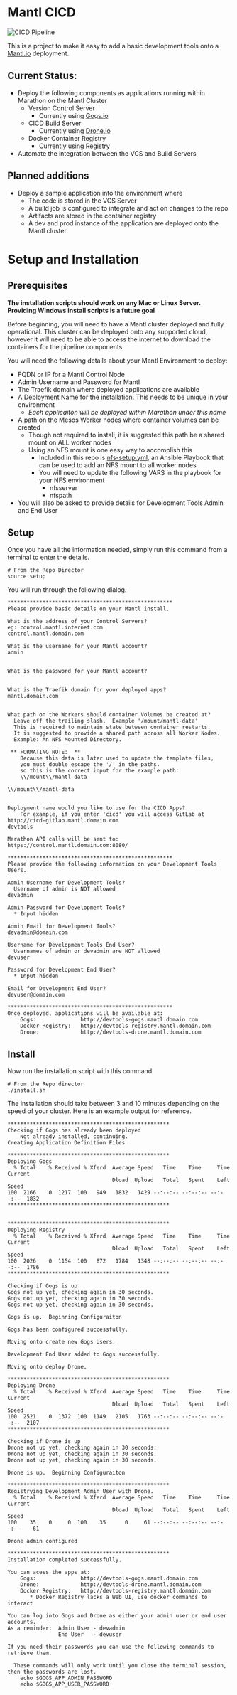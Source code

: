 # Mantl CICD

![CICD Pipeline](images/mantl_cicd_stack_v1.png)

This is a project to make it easy to add a basic development tools onto a [Mantl.io](https://github.com/CiscoCloud/mantl) deployment.

## Current Status:

* Deploy the following components as applications running within Marathon on the Mantl Cluster
    * Version Control Server
      * Currently using [Gogs.io](http://gogs.io)
    * CICD Build Server
      * Currently using [Drone.io](http://drone.io)
    * Docker Container Registry
      * Currently using [Registry](https://hub.docker.com/_/registry/)
* Automate the integration between the VCS and Build Servers

## Planned additions

* Deploy a sample application into the environment where
  * The code is stored in the VCS Server
  * A build job is configured to integrate and act on changes to the repo
  * Artifacts are stored in the container registry
  * A dev and prod instance of the application are deployed onto the Mantl cluster

# Setup and Installation

## Prerequisites

**The installation scripts should work on any Mac or Linux Server.  Providing Windows install scripts is a future goal**

Before beginning, you will need to have a Mantl cluster deployed and fully operational.  This cluster can be deployed onto any supported cloud, however it will need to be able to access the internet to download the containers for the pipeline components.

You will need the following details about your Mantl Environment to deploy:

* FQDN or IP for a Mantl Control Node
* Admin Username and Password for Mantl
* The Traefik domain where deployed applications are available
* A Deployment Name for the installation.  This needs to be unique in your environment
  * _Each applicaiton will be deployed within Marathon under this name_
* A path on the Mesos Worker nodes where container volumes can be created
  * Though not required to install, it is suggested this path be a shared mount on ALL worker nodes
  * Using an NFS mount is one easy way to accomplish this
    * Included in this repo is [nfs-setup.yml](nfs-setup.yml), an Ansible Playbook that can be used to add an NFS mount to all worker nodes
    * You will need to update the following VARS in the playbook for your NFS environment
      * nfsserver
      * nfspath
* You will also be asked to provide details for Development Tools Admin and End User

## Setup

Once you have all the information needed, simply run this command from a terminal to enter the details.

```
# From the Repo Director
source setup

```

You will run through the following dialog.

```
****************************************************
Please provide basic details on your Mantl install.

What is the address of your Control Servers?
eg: control.mantl.internet.com
control.mantl.domain.com

What is the username for your Mantl account?
admin


What is the password for your Mantl account?


What is the Traefik domain for your deployed apps?
mantl.domain.com


What path on the Workers should container Volumes be created at?
  Leave off the trailing slash.  Example '/mount/mantl-data'
  This is required to maintain state between container restarts.
  It is suggested to provide a shared path across all Worker Nodes.
  Example: An NFS Mounted Directory.

 ** FORMATING NOTE:  **
    Because this data is later used to update the template files,
    you must double escape the '/' in the paths.
    so this is the correct input for the example path:
    \\/mount\\/mantl-data

\\/mount\\/mantl-data


Deployment name would you like to use for the CICD Apps?
    For example, if you enter 'cicd' you will access GitLab at http://cicd-gitlab.mantl.domain.com
devtools

Marathon API calls will be sent to:
https://control.mantl.domain.com:8080/

****************************************************
Please provide the following information on your Development Tools Users.

Admin Username for Development Tools?
  Username of admin is NOT allowed
devadmin

Admin Password for Development Tools?
  * Input hidden

Admin Email for Development Tools?
devadmin@domain.com

Username for Development Tools End User?
  Usernames of admin or devadmin are NOT allowed
devuser

Password for Development End User?
  * Input hidden

Email for Development End User?
devuser@domain.com

****************************************************
Once deployed, applications will be available at:
    Gogs:              http://devtools-gogs.mantl.domain.com
    Docker Registry:   http://devtools-registry.mantl.domain.com
    Drone:             http://devtools-drone.mantl.domain.com

```

## Install

Now run the installation script with this command

```
# From the Repo director
./install.sh

```

The installation should take between 3 and 10 minutes depending on the speed of your cluster.  Here is an example output for reference.

```
***************************************************
Checking if Gogs has already been deployed
    Not already installed, continuing.
Creating Application Definition Files

***************************************************
Deploying Gogs
  % Total    % Received % Xferd  Average Speed   Time    Time     Time  Current
                                 Dload  Upload   Total   Spent    Left  Speed
100  2166    0  1217  100   949   1832   1429 --:--:-- --:--:-- --:--:--  1832
***************************************************


***************************************************
Deploying Registry
  % Total    % Received % Xferd  Average Speed   Time    Time     Time  Current
                                 Dload  Upload   Total   Spent    Left  Speed
100  2026    0  1154  100   872   1784   1348 --:--:-- --:--:-- --:--:--  1786
***************************************************

Checking if Gogs is up
Gogs not up yet, checking again in 30 seconds.
Gogs not up yet, checking again in 30 seconds.
Gogs not up yet, checking again in 30 seconds.

Gogs is up.  Beginning Configuraiton

Gogs has been configured successfully.

Moving onto create new Gogs Users.

Development End User added to Gogs successfully.

Moving onto deploy Drone.

***************************************************
Deploying Drone
  % Total    % Received % Xferd  Average Speed   Time    Time     Time  Current
                                 Dload  Upload   Total   Spent    Left  Speed
100  2521    0  1372  100  1149   2105   1763 --:--:-- --:--:-- --:--:--  2107
***************************************************

Checking if Drone is up
Drone not up yet, checking again in 30 seconds.
Drone not up yet, checking again in 30 seconds.
Drone not up yet, checking again in 30 seconds.

Drone is up.  Beginning Configuraiton

***************************************************
Registrying Development Admin User with Drone.
  % Total    % Received % Xferd  Average Speed   Time    Time     Time  Current
                                 Dload  Upload   Total   Spent    Left  Speed
100    35    0     0  100    35      0     61 --:--:-- --:--:-- --:--:--    61

Drone admin configured

***************************************************
Installation completed successfully.

You can acess the apps at:
    Gogs:              http://devtools-gogs.mantl.domain.com
    Drone:             http://devtools-drone.mantl.domain.com
    Docker Registry:   http://devtools-registry.mantl.domain.com
       * Docker Registry lacks a Web UI, use docker commands to interact

You can log into Gogs and Drone as either your admin user or end user accounts.
As a reminder:  Admin User - devadmin
                End User   - devuser

If you need their passwords you can use the following commands to retrieve them.

  These commands will only work until you close the terminal session, then the passwords are lost.
    echo $GOGS_APP_ADMIN_PASSWORD
    echo $GOGS_APP_USER_PASSWORD


```